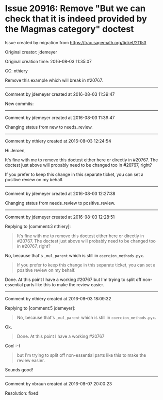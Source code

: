 # Issue 20916: Remove "But we can check that it is indeed provided by the Magmas category" doctest

Issue created by migration from https://trac.sagemath.org/ticket/21153

Original creator: jdemeyer

Original creation time: 2016-08-03 11:35:07

CC:  nthiery

Remove this example which will break in #20767.


---

Comment by jdemeyer created at 2016-08-03 11:39:47

New commits:


---

Comment by jdemeyer created at 2016-08-03 11:39:47

Changing status from new to needs_review.


---

Comment by nthiery created at 2016-08-03 12:24:54

Hi Jeroen,

It's fine with me to remove this doctest either here or directly in #20767. The doctest just above will probably need to be changed too in #20767, right?

If you prefer to keep this change in this separate ticket, you can set a positive review on my behalf.


---

Comment by jdemeyer created at 2016-08-03 12:27:38

Changing status from needs_review to positive_review.


---

Comment by jdemeyer created at 2016-08-03 12:28:51

Replying to [comment:3 nthiery]:
> It's fine with me to remove this doctest either here or directly in #20767. The doctest just above will probably need to be changed too in #20767, right?

No, because that's `_mul_parent` which is still in `coercion_methods.pyx`.

> If you prefer to keep this change in this separate ticket, you can set a positive review on my behalf.

Done. At this point I have a working #20767 but I'm trying to split off non-essential parts like this to make the review easier.


---

Comment by nthiery created at 2016-08-03 18:09:32

Replying to [comment:5 jdemeyer]:
> No, because that's `_mul_parent` which is still in `coercion_methods.pyx`.

Ok.

> Done. At this point I have a working #20767

Cool :-)

> but I'm trying to split off non-essential parts like this to make the review easier.

Sounds good!


---

Comment by vbraun created at 2016-08-07 20:00:23

Resolution: fixed
